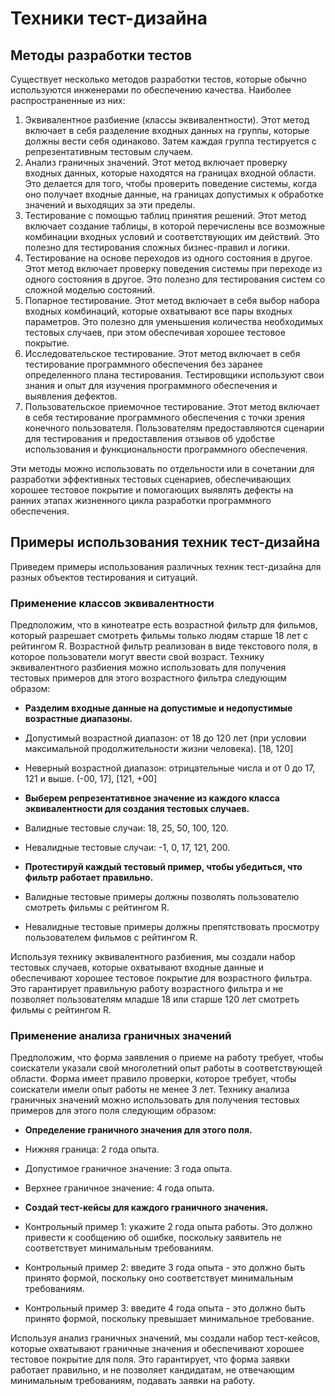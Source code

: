# Техники тест-дизайна

## Методы разработки тестов

Существует несколько методов разработки тестов, которые обычно используются инженерами по обеспечению качества. Наиболее
распространенные из них:

1. Эквивалентное разбиение (классы эквивалентности). Этот метод включает в себя разделение входных данных на группы,
   которые должны вести себя одинаково. Затем каждая группа тестируется с репрезентативным тестовым случаем.
2. Анализ граничных значений. Этот метод включает проверку входных данных, которые находятся на границах входной
   области. Это делается для того, чтобы проверить поведение системы, когда оно получает входные данные,
   на границах допустимых к обработке значений и выходящих за эти пределы.
3. Тестирование с помощью таблиц принятия решений. Этот метод включает создание таблицы, в которой перечислены все
   возможные комбинации входных условий и соответствующих им действий. Это полезно для тестирования сложных
   бизнес-правил и логики.
4. Тестирование на основе переходов из одного состояния в другое. Этот метод включает проверку поведения системы при
   переходе из одного состояния в другое. Это полезно для тестирования систем со сложной моделью состояний.
5. Попарное тестирование. Этот метод включает в себя выбор набора входных комбинаций, которые охватывают все пары
   входных
   параметров. Это полезно для уменьшения количества необходимых тестовых случаев, при этом обеспечивая хорошее тестовое
   покрытие.
6. Исследовательское тестирование. Этот метод включает в себя тестирование программного обеспечения без заранее
   определенного плана тестирования. Тестировщики используют свои знания и опыт для изучения программного обеспечения и
   выявления дефектов.
7. Пользовательское приемочное тестирование. Этот метод включает в себя тестирование программного обеспечения с точки
   зрения конечного пользователя. Пользователям предоставляются сценарии для тестирования и предоставления отзывов об
   удобстве использования и функциональности программного обеспечения.

Эти методы можно использовать по отдельности или в сочетании для разработки эффективных тестовых сценариев,
обеспечивающих хорошее тестовое покрытие и помогающих выявлять дефекты на ранних этапах жизненного цикла разработки
программного обеспечения.

## Примеры использования техник тест-дизайна

Приведем примеры использования различных техник тест-дизайна для разных объектов тестирования и ситуаций.

### Применение классов эквивалентности

Предположим, что в кинотеатре есть возрастной фильтр для фильмов, который разрешает смотреть фильмы только людям старше
18 лет с рейтингом R. Возрастной фильтр реализован в виде текстового поля, в которое пользователи могут ввести свой
возраст. Технику эквивалентного разбиения можно использовать для получения тестовых примеров для этого возрастного
фильтра следующим образом:

- **Разделим входные данные на допустимые и недопустимые возрастные диапазоны.**
- Допустимый возрастной диапазон: от 18 до 120 лет (при условии максимальной продолжительности жизни
  человека). [18, 120]
- Неверный возрастной диапазон: отрицательные числа и от 0 до 17, 121 и выше. (-00, 17], [121, +00]


- **Выберем репрезентативное значение из каждого класса эквивалентности для создания тестовых случаев.**
- Валидные тестовые случаи: 18, 25, 50, 100, 120.
- Невалидные тестовые случаи: -1, 0, 17, 121, 200.

- **Протестируй каждый тестовый пример, чтобы убедиться, что фильтр работает правильно.**
- Валидные тестовые примеры должны позволять пользователю смотреть фильмы с рейтингом R.
- Невалидные тестовые примеры должны препятствовать просмотру пользователем фильмов с рейтингом R.

Используя технику эквивалентного разбиения, мы создали набор тестовых случаев, которые охватывают входные данные и
обеспечивают хорошее тестовое покрытие для возрастного фильтра. Это гарантирует правильную работу возрастного фильтра и
не позволяет пользователям младше 18 или старше 120 лет смотреть фильмы с рейтингом R.

### Применение анализа граничных значений

Предположим, что форма заявления о приеме на работу требует, чтобы соискатели указали свой многолетний опыт работы в
соответствующей области. Форма имеет правило проверки, которое требует, чтобы соискатели имели опыт работы не менее 3
лет. Технику анализа граничных значений можно использовать для получения тестовых примеров для этого поля следующим
образом:

- **Определение граничного значения для этого поля.**
- Нижняя граница: 2 года опыта.
- Допустимое граничное значение: 3 года опыта.
- Верхнее граничное значение: 4 года опыта.


- **Создай тест-кейсы для каждого граничного значения.**
- Контрольный пример 1: укажите 2 года опыта работы. Это должно привести к сообщению об ошибке, поскольку заявитель не
  соответствует минимальным требованиям.
- Контрольный пример 2: введите 3 года опыта - это должно быть принято формой, поскольку оно соответствует минимальным
  требованиям.
- Контрольный пример 3: введите 4 года опыта - это должно быть принято формой, поскольку превышает минимальное
  требование.

Используя анализ граничных значений, мы создали набор тест-кейсов, которые охватывают граничные значения и
обеспечивают хорошее тестовое покрытие для поля. Это гарантирует, что форма заявки работает правильно, и не позволяет
кандидатам, не отвечающим минимальным требованиям, подавать заявки на работу.



